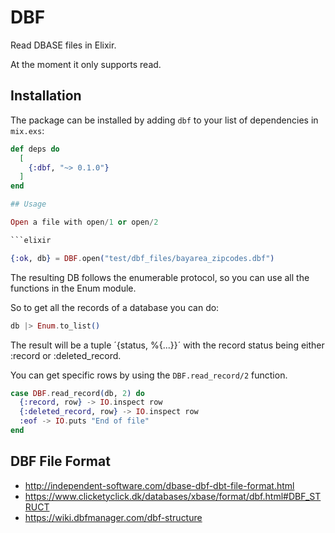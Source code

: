# DBF

Read DBASE files in Elixir.

At the moment it only supports read.

## Installation

The package can be installed
by adding `dbf` to your list of dependencies in `mix.exs`:

```elixir
def deps do
  [
    {:dbf, "~> 0.1.0"}
  ]
end

## Usage

Open a file with open/1 or open/2 

```elixir

{:ok, db} = DBF.open("test/dbf_files/bayarea_zipcodes.dbf")
```

The resulting DB follows the enumerable protocol, so you can use all the functions in the Enum module.

So to get all the records of a database you can do:

```elixir
db |> Enum.to_list()
```

The result will be a tuple ´{status, %{...}}´ with the record status being either :record or :deleted_record.

You can get specific rows by using the `DBF.read_record/2` function.

```elixir
case DBF.read_record(db, 2) do
  {:record, row} -> IO.inspect row
  {:deleted_record, row} -> IO.inspect row
  :eof -> IO.puts "End of file"
end
```

## DBF File Format

 * http://independent-software.com/dbase-dbf-dbt-file-format.html
 * https://www.clicketyclick.dk/databases/xbase/format/dbf.html#DBF_STRUCT
 * https://wiki.dbfmanager.com/dbf-structure 

